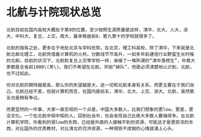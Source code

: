 # 北航与计院现状总览

    北航目前在国内高校大概处于第9的位置，至少按照生源质量是这样，清华，北大，人大，浙大，中科大，复旦，上交，南大，基本稳居前8，第九第十的学校就很多了。

    北航的独有之处，更多在于地处北京与学科优势。在北京，理工科高校，除了清华，下来就是北航北邮北理工，北航凭借着计算机的火热，分数线节节高升，一如多年前通信行业野蛮生长时候的北邮。目前的状况下，北航和复旦上交等学校一样，承接了一堆所谓的“清华落榜生”，毕竟大家都是全省前1000\(笑\)。我们不希望在北航，开始“掉队”，但是必须清楚地认识到，北航，也不过如此。

    你对北航的期待越是高，那么你的失望越是大，这一切和北航本身有关系，而更主要在于我们自己。北航已经不差，但就计算机而言，在国内是前五，清华、北大、上交、浙大、北航，虽然第五也是稍有争议。

    而更显然的一件事，大家一直忽视的一个点是，中国大多数人，比我们想象的更low，更差，更没文化。一个在北航中规中矩的人，回到社会中，也会发现自己比绝大多数人要强得多。在北航计算机学院，你看到的很low的东西，已经是外面的人接触不到的资源，可能这才是更悲凉的东西，对比国外的优秀教材，对比清北的充沛资源，一种恨铁不成钢的心情就涌上心头。

